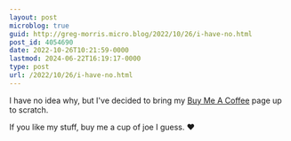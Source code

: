 ```yaml
---
layout: post
microblog: true
guid: http://greg-morris.micro.blog/2022/10/26/i-have-no.html
post_id: 4054690
date: 2022-10-26T10:21:59-0000
lastmod: 2024-06-22T16:19:17-0000
type: post
url: /2022/10/26/i-have-no.html
---
```

I have no idea why, but I've decided to bring my [Buy Me A Coffee](https://www.buymeacoffee.com/gregmorris) page up to scratch.

If you like my stuff, buy me a cup of joe I guess. ❤️

